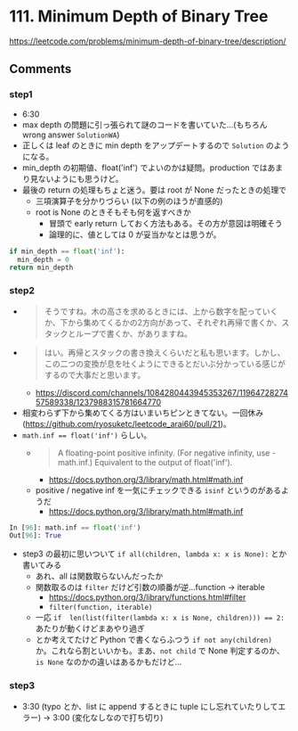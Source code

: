 # 111. Minimum Depth of Binary Tree

https://leetcode.com/problems/minimum-depth-of-binary-tree/description/

## Comments

### step1

*   6:30
*   max depth の問題に引っ張られて謎のコードを書いていた…(もちろん wrong answer `SolutionWA`)
*   正しくは leaf のときに min depth をアップデートするので `Solution` のようになる。
*   min_depth の初期値、float('inf') でよいのかは疑問。production ではあまり見ないようにも思うけど。
*   最後の return の処理もちょと迷う。要は root が None だったときの処理で
    *   三項演算子を分かりづらい (以下の例のほうが直感的)
    *   root is None のときそもそも何を返すべきか
        *   冒頭で early return しておく方法もある。その方が意図は明確そう
        *   論理的に、値としては 0 が妥当かなとは思うが。

```python
if min_depth == float('inf'):
  min_depth = 0
return min_depth
```

### step2

*   > そうですね。木の高さを求めるときには、上から数字を配っていくか、下から集めてくるかの2方向があって、それぞれ再帰で書くか、スタックとループで書くか、がありますね。
*   > はい。再帰とスタックの書き換えくらいだと私も思います。しかし、この二つの変換が息を吐くようにできるとだいぶ分かっている感じがするので大事だと思います。
    *   https://discord.com/channels/1084280443945353267/1196472827457589338/1237988315781664770
*   相変わらず下から集めてくる方はいまいちピンときてない。一回休み (https://github.com/ryosuketc/leetcode_arai60/pull/21)。
*   `math.inf == float('inf')` らしい。
    *   > A floating-point positive infinity. (For negative infinity, use -math.inf.) Equivalent to the output of float('inf').
        *   https://docs.python.org/3/library/math.html#math.inf
    *   positive / negative inf を一気にチェックできる `isinf` というのがあるようだ
        *   https://docs.python.org/3/library/math.html#math.inf

```python
In [96]: math.inf == float('inf')
Out[96]: True
```

*   step3 の最初に思いついて `if all(children, lambda x: x is None):` とか書いてみる
    *   あれ、all は関数取らないんだったか
    *   関数取るのは `filter` だけど引数の順番が逆…function -> iterable
        *   https://docs.python.org/3/library/functions.html#filter
        *   `filter(function, iterable)`
    *   一応 `if  len(list(filter(lambda x: x is None, children))) == 2:` あたりが動くけどまあやり過ぎ
    *   とか考えてたけど Python で書くならふつう `if not any(children)` か。これなら割といいかも。まあ、`not child` で None 判定するのか、`is None` なのかの違いはあるかもだけど…

### step3

*   3:30 (typo とか、list に append するときに tuple にし忘れていたりしてエラー) -> 3:00 (変化なしなので打ち切り)
